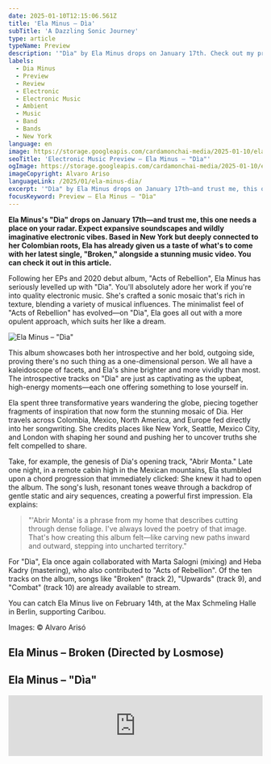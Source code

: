 ```yaml
---
date: 2025-01-10T12:15:06.561Z
title: 'Ela Minus – Dìa'
subTitle: 'A Dazzling Sonic Journey'
type: article
typeName: Preview
description: '"Dìa" by Ela Minus drops on January 17th. Check out my preview and listen to the first three songs now!'
labels:
  - Dia Minus
  - Preview
  - Review
  - Electronic
  - Electronic Music
  - Ambient
  - Music
  - Band
  - Bands
  - New York
language: en
image: https://storage.googleapis.com/cardamonchai-media/2025-01-10/ela-minus-dia-soundsvegan-com-3-jpg-imagine-c8c8c8_9e9796_1024_768/640.webp
seoTitle: 'Electronic Music Preview – Ela Minus – "Dìa"'
ogImage: https://storage.googleapis.com/cardamonchai-media/2025-01-10/ela-minus-dia-soundsvegan-com-og-jpg-imagine-585858_86807d_1200_628/640.webp
imageCopyright: Alvaro Ariso
languageLink: /2025/01/ela-minus-dia/
excerpt: '"Dìa" by Ela Minus drops on January 17th—and trust me, this one needs a place on your radar. Expect expansive soundscapes and wildly imaginative electronic vibes. Based in New York but deeply connected to her Colombian roots, Ela has already given us a taste of what's to come with her latest single, "Broken," alongside a stunning music video. Read this article to check it out for an early sneak peek.'
focusKeyword: Preview – Ela Minus – "Dìa"
---
```


**Ela Minus's "Dìa" drops on January 17th—and trust me, this one needs a place on your radar. Expect expansive soundscapes and wildly imaginative electronic vibes. Based in New York but deeply connected to her Colombian roots, Ela has already given us a taste of what's to come with her latest single, "Broken," alongside a stunning music video. You can check it out in this article.**

Following her EPs and 2020 debut album, "Acts of Rebellion", Ela Minus has seriously levelled up with "Dìa". You'll absolutely adore her work if you're into quality electronic music. She's crafted a sonic mosaic that's rich in texture, blending a variety of musical influences. The minimalist feel of "Acts of Rebellion" has evolved—on "Dìa", Ela goes all out with a more opulent approach, which suits her like a dream.

![Ela Minus – "Dìa"](https://storage.googleapis.com/cardamonchai-media/2025-01-10/ela-minus-dia-lp-cover-soundsvegan-com-jpg-imagine-e8e8e8_99847c_3000_3000/640.webp 'Ela Minus – "Dìa"')

This album showcases both her introspective and her bold, outgoing side, proving there's no such thing as a one-dimensional person. We all have a kaleidoscope of facets, and Ela's shine brighter and more vividly than most. The introspective tracks on "Dìa" are just as captivating as the upbeat, high-energy moments—each one offering something to lose yourself in.

Ela spent three transformative years wandering the globe, piecing together fragments of inspiration that now form the stunning mosaic of Dia. Her travels across Colombia, Mexico, North America, and Europe fed directly into her songwriting. She credits places like New York, Seattle, Mexico City, and London with shaping her sound and pushing her to uncover truths she felt compelled to share.

Take, for example, the genesis of Dia's opening track, "Abrir Monta." Late one night, in a remote cabin high in the Mexican mountains, Ela stumbled upon a chord progression that immediately clicked: She knew it had to open the album. The song's lush, resonant tones weave through a backdrop of gentle static and airy sequences, creating a powerful first impression. Ela explains:

> "'Abrir Monta' is a phrase from my home that describes cutting through dense foliage. I've always loved the poetry of that image. That's how creating this album felt—like carving new paths inward and outward, stepping into uncharted territory."

For "Dìa", Ela once again collaborated with Marta Salogni (mixing) and Heba Kadry (mastering), who also contributed to "Acts of Rebellion". Of the ten tracks on the album, songs like "Broken" (track 2), "Upwards" (track 9), and "Combat" (track 10) are already available to stream.

You can catch Ela Minus live on February 14th, at the Max Schmeling Halle in Berlin, supporting Caribou.

Images: © Alvaro Arisó

<Gallery name="ela-minus-dia" />

## Ela Minus – Broken (Directed by Losmose)

<YouTube id="cF4kF48inMA" />

## Ela Minus – "Dìa"

<iframe
  style="border: 0; width: 100%; height: 120px;"
  src="https://bandcamp.com/EmbeddedPlayer/album=1056602543/size=large/bgcol=ffffff/linkcol=5c9b72/license_id=4110/tracklist=false/artwork=small/transparent=true/"
  seamless
>
  <a href="https://elaminus.bandcamp.com/album/d-a">DÍA by Ela Minus</a>
</iframe>
